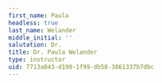 ```yaml
---
first_name: Paula
headless: true
last_name: Welander
middle_initial: ''
salutation: Dr.
title: Dr. Paula Welander
type: instructor
uid: 7713a043-d190-1f99-db58-3861337b7dbc
---
```

